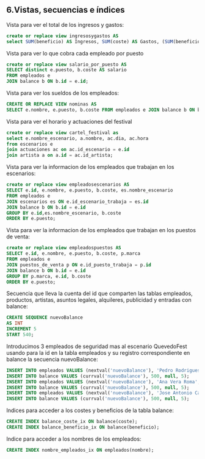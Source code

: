 ## 6.Vistas, secuencias e índices
Vista para ver el total de los ingresos y gastos:
```sql
create or replace view ingresosygastos AS
select SUM(beneficio) AS Ingresos, SUM(coste) AS Gastos, (SUM(beneficio) - SUM(coste)) AS "Beneficio total" FROM balance;
```
Vista para ver lo que cobra cada empleado por puesto
 ```sql
create or replace view salario_por_puesto AS 
SELECT distinct e.puesto, b.coste AS salario
FROM empleados e
JOIN balance b ON b.id = e.id;
 ```
Vista para ver los sueldos de los empleados:
```sql
CREATE OR REPLACE VIEW nominas AS
SELECT e.nombre, e.puesto, b.coste FROM empleados e JOIN balance b ON b.id = e.id CREATE VIEW;
```
Vista para ver el horario y actuaciones del festival
```sql
create or replace view cartel_festival as
select e.nombre_escenario, a.nombre, ac.dia, ac.hora
from escenarios e
join actuaciones ac on ac.id_escenario = e.id 
join artista a on a.id = ac.id_artista;
```
Vista para ver la informacion de los empleados que trabajan en los escenarios:
```sql
create or replace view empleadosescenarios AS
SELECT e.id, e.nombre, e.puesto, b.coste, es.nombre_escenario
FROM empleados e 
JOIN escenarios es ON e.id_escenario_trabaja = es.id
JOIN balance b ON b.id = e.id
GROUP BY e.id,es.nombre_escenario, b.coste
ORDER BY e.puesto;
```
Vista para ver la informacion de los empleados que trabajan en los puestos de venta:
```sql
create or replace view empleadospuestos AS
SELECT e.id, e.nombre, e.puesto, b.coste, p.marca
FROM empleados e 
JOIN puestos_de_venta p ON e.id_puesto_trabaja = p.id
JOIN balance b ON b.id = e.id
GROUP BY p.marca, e.id, b.coste
ORDER BY e.puesto;
```
Secuencia que lleva la cuenta del id que comparten las tablas empleados, productos, artistas, asuntos legales, alquileres, publicidad y entradas
con balance:
```sql
CREATE SEQUENCE nuevoBalance
AS INT
INCREMENT 5
START 540;
```
Introducimos 3 empleados de seguridad mas al escenario QuevedoFest usando para la id en la tabla empleados y su registro correspondiente en balance la secuencia nuevoBalance:
```sql
INSERT INTO empleados VALUES (nextval('nuevoBalance'), 'Pedro Rodrigues Fuentes', 'seguridad', '600329312',5, null);
INSERT INTO balance VALUES (currval('nuevoBalance'), 500, null, 5);
INSERT INTO empleados VALUES (nextval('nuevoBalance'), 'Ana Vera Roma', 'seguridad', '692326712',5, null);
INSERT INTO balance VALUES (currval('nuevoBalance'), 500, null, 5);
INSERT INTO empleados VALUES (nextval('nuevoBalance'), 'Jose Antonio Casto Porro', 'seguridad', '678453545',5, null);
INSERT INTO balance VALUES (currval('nuevoBalance'), 500, null, 5);
```
Indices para acceder a los costes y beneficios de la tabla balance:
```sql
CREATE INDEX balance_coste_ix ON balance(coste);
CREATE INDEX balance_beneficio_ix ON balance(beneficio);
```
Indice para acceder a los nombres de los empleados:
```sql
CREATE INDEX nombre_empleados_ix ON empleados(nombre);
```

